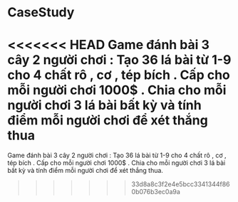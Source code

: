 # CaseStudy
<<<<<<< HEAD
Game đánh bài 3 cây 2 người chơi : Tạo 36 lá bài từ 1-9 cho 4 chất rô , cơ , tép bích . Cấp cho mỗi người chơi 1000$ . Chia cho mỗi người chơi 3 lá bài bất kỳ và tính điểm mỗi người chơi để xét thắng thua
=======
Game đánh bài 3 cây 2 người chơi :
Tạo 36 lá bài từ 1-9 cho 4 chất rô , cơ , tép bích .
Cấp cho mỗi người chơi 1000$ .
Chia cho mỗi người chơi 3 lá bài bất kỳ và tính điểm mỗi người chơi để xét thắng thua.
>>>>>>> 33d8a8c3f2e4e5bcc3341344f860b076b3ec0a9a
